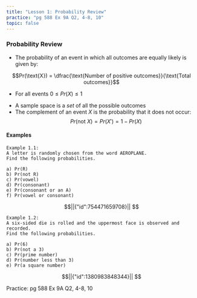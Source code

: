 ```yaml
---
title: "Lesson 1: Probability Review"
practice: "pg 588 Ex 9A Q2, 4-8, 10"
topic: false
---
```


### Probability Review

* The probability of an event in which all outcomes are equally likely is given by: 

$$Pr(\text{X}) = \dfrac{\text{Number of positive outcomes}}{\text{Total outcomes}}$$ 

* For all events $0 \leq Pr(X) \leq 1$
- A sample space is a *set* of all the possible outcomes
- The complement of an event $X$ is the probability that it does not occur:  
  $$Pr(\text{not }X)=Pr(X')=1-Pr(X)$$

#### Examples

    Example 1.1:  
    A letter is randomly chosen from the word AEROPLANE.  
    Find the following probabilities.
    
    a) Pr(R)  
    b) Pr(not R)  
    c) Pr(vowel)  
    d) Pr(consonant)  
    e) Pr(consonant or an A)  
    f) Pr(vowel or consonant)

```math
||{"id":754471659708}||


```


    Example 1.2:  
    A six-sided die is rolled and the uppermost face is observed and recorded.  
    Find the following probabilities.
    
    a) Pr(6)  
    b) Pr(not a 3)  
    c) Pr(prime number)  
    d) Pr(number less than 3)  
    e) Pr(a square number)  

```math
||{"id":1380983848344}||


```


Practice: pg 588 Ex 9A Q2, 4-8, 10
